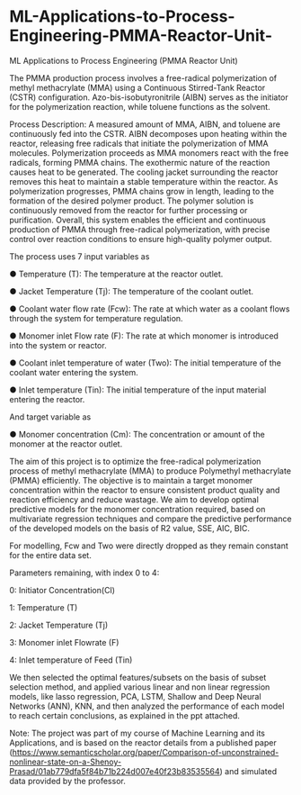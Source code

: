 # ML-Applications-to-Process-Engineering-PMMA-Reactor-Unit-
ML Applications to Process Engineering (PMMA Reactor Unit)

The PMMA production process involves a free-radical polymerization of methyl methacrylate (MMA) using a Continuous Stirred-Tank Reactor (CSTR) configuration. Azo-bis-isobutyronitrile (AIBN) serves as the initiator for the polymerization reaction, while toluene functions as the solvent.

Process Description:
A measured amount of MMA, AIBN, and toluene are continuously fed into the CSTR. AIBN decomposes upon heating within the reactor, releasing free radicals that initiate the polymerization of MMA molecules. Polymerization proceeds as MMA monomers react with the free radicals, forming PMMA chains. The exothermic nature of the reaction causes heat to be generated. The cooling jacket surrounding the reactor removes this heat to maintain a stable temperature within the reactor. As polymerization progresses, PMMA chains grow in length, leading to the formation of the desired polymer product. The polymer solution is continuously removed from the reactor for further processing or purification. Overall, this system enables the efficient and continuous production of PMMA through free-radical polymerization, with precise control over reaction conditions to ensure high-quality polymer output.


The process uses 7 input variables as

● Temperature (T): The temperature at the reactor outlet.

● Jacket Temperature (Tj): The temperature of the coolant outlet.

● Coolant water flow rate (Fcw): The rate at which water as a coolant flows through the system for temperature regulation.

● Monomer inlet Flow rate (F): The rate at which monomer is introduced into the system or reactor.

● Coolant inlet temperature of water (Two): The initial temperature of the coolant water entering the system.

● Inlet temperature (Tin): The initial temperature of the input material entering the reactor.

And target variable as

● Monomer concentration (Cm): The concentration or amount of the monomer at the reactor outlet.


The aim of this project is to optimize the free-radical polymerization process of methyl methacrylate (MMA) to produce Polymethyl methacrylate (PMMA) efficiently. The objective is to maintain a target monomer concentration within the reactor to ensure consistent product quality and reaction efficiency and reduce wastage. We aim to develop optimal predictive models for the monomer concentration required, based on multivariate regression techniques and compare the predictive performance of the developed models on the basis of R2 value, SSE, AIC, BIC.

For modelling, Fcw and Two were directly dropped as they remain constant for the entire data set. 

Parameters remaining, with index 0 to 4:

0: Initiator Concentration(CI)

1: Temperature (T)

2: Jacket Temperature (Tj)

3: Monomer inlet Flowrate (F)

4: Inlet temperature of Feed (Tin)

We then selected the optimal features/subsets on the basis of subset selection method, and applied various linear and non linear regression models, like lasso regression, PCA, LSTM, Shallow and Deep Neural Networks (ANN), KNN, and then analyzed the performance of each model to reach certain conclusions, as explained in the ppt attached.

Note: The project was part of my course of Machine Learning and its Applications, and is based on the reactor details from a published paper (https://www.semanticscholar.org/paper/Comparison-of-unconstrained-nonlinear-state-on-a-Shenoy-Prasad/01ab779dfa5f84b71b224d007e40f23b83535564) and simulated data provided by the professor. 
